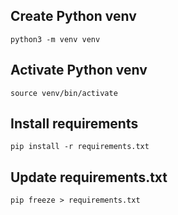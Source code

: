 ## Create Python venv
```
python3 -m venv venv
```

## Activate Python venv

```
source venv/bin/activate
```

## Install requirements

```
pip install -r requirements.txt
```

## Update requirements.txt

```
pip freeze > requirements.txt
```